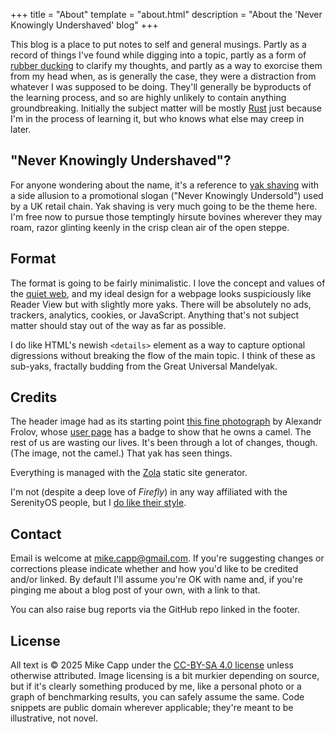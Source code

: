 +++
title = "About"
template = "about.html"
description = "About the 'Never Knowingly Undershaved' blog"
+++

This blog is a place to put notes to self and general musings. Partly as a record of things I've found while digging into a topic, partly as a form of [rubber ducking](https://en.wikipedia.org/wiki/Rubber_duck_debugging) to clarify my thoughts, and partly as a way to exorcise them from my head when, as is generally the case, they were a distraction from whatever I was supposed to be doing. They'll generally be byproducts of the learning process, and so are highly unlikely to contain anything groundbreaking. Initially the subject matter will be mostly [Rust](https://rust-lang.org/) just because I'm in the process of learning it, but who knows what else may creep in later.

## "Never Knowingly Undershaved"?

For anyone wondering about the name, it's a reference to [yak shaving](https://seths.blog/2005/03/dont_shave_that/) with a side allusion to a promotional slogan ("Never Knowingly Undersold") used by a UK retail chain. Yak shaving is very much going to be the theme here. I'm free now to pursue those temptingly hirsute bovines wherever they may roam, razor glinting keenly in the crisp clean air of the open steppe.

## Format

The format is going to be fairly minimalistic. I love the concept and values of the [quiet web](https://briankoberlein.com/tech/quiet-web/), and my ideal design for a webpage looks suspiciously like Reader View but with slightly more yaks. There will be absolutely no ads, trackers, analytics, cookies, or JavaScript. Anything that's not subject matter should stay out of the way as far as possible.

I do like HTML's newish `<details>` element as a way to capture optional digressions without breaking the flow of the main topic. I think of these as sub-yaks, fractally budding from the Great Universal Mandelyak.

## Credits

The header image had as its starting point [this fine photograph](https://en.wikipedia.org/wiki/File:Sarlyk_Yak2.jpg) by Alexandr Frolov, whose [user page](https://commons.wikimedia.org/wiki/User:Alexandr_frolov) has a badge to show that he owns a camel. The rest of us are wasting our lives. It's been through a lot of changes, though. (The image, not the camel.) That yak has seen things.

Everything is managed with the [Zola](https://www.getzola.org/) static site generator. 

I'm not (despite a deep love of *Firefly*) in any way affiliated with the SerenityOS people, but I [do like their style](https://yaksplained.org/).

## Contact

Email is welcome at [mike.capp@gmail.com](mailto:mike.capp@gmail.com). If you're suggesting changes or corrections please indicate whether and how you'd like to be credited and/or linked. By default I'll assume you're OK with name and, if you're pinging me about a blog post of your own, with a link to that. 

You can also raise bug reports via the GitHub repo linked in the footer.

## License

All text is © 2025 Mike Capp under the [CC-BY-SA 4.0 license](https://creativecommons.org/licenses/by-sa/4.0/) unless otherwise attributed. Image licensing is a bit murkier depending on source, but if it's clearly something produced by me, like a personal photo or a graph of benchmarking results, you can safely assume the same. Code snippets are public domain wherever applicable; they're meant to be illustrative, not novel.
